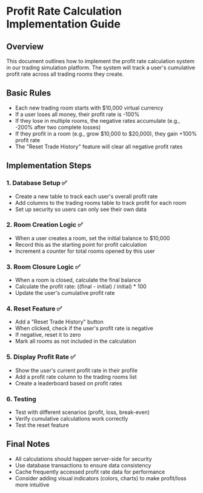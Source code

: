 # Profit Rate Calculation Implementation Guide

## Overview

This document outlines how to implement the profit rate calculation system in our trading simulation platform. The system will track a user's cumulative profit rate across all trading rooms they create.

## Basic Rules

- Each new trading room starts with $10,000 virtual currency
- If a user loses all money, their profit rate is -100%
- If they lose in multiple rooms, the negative rates accumulate (e.g., -200% after two complete losses)
- If they profit in a room (e.g., grow $10,000 to $20,000), they gain +100% profit rate
- The "Reset Trade History" feature will clear all negative profit rates

## Implementation Steps

### 1. Database Setup ✅

- Create a new table to track each user's overall profit rate
- Add columns to the trading rooms table to track profit for each room
- Set up security so users can only see their own data

### 2. Room Creation Logic ✅

- When a user creates a room, set the initial balance to $10,000
- Record this as the starting point for profit calculation
- Increment a counter for total rooms opened by this user

### 3. Room Closure Logic ✅

- When a room is closed, calculate the final balance
- Calculate the profit rate: ((final - initial) / initial) \* 100
- Update the user's cumulative profit rate

### 4. Reset Feature ✅

- Add a "Reset Trade History" button
- When clicked, check if the user's profit rate is negative
- If negative, reset it to zero
- Mark all rooms as not included in the calculation

### 5. Display Profit Rate ✅

- Show the user's current profit rate in their profile
- Add a profit rate column to the trading rooms list
- Create a leaderboard based on profit rates

### 6. Testing

- Test with different scenarios (profit, loss, break-even)
- Verify cumulative calculations work correctly
- Test the reset feature

## Final Notes

- All calculations should happen server-side for security
- Use database transactions to ensure data consistency
- Cache frequently accessed profit rate data for performance
- Consider adding visual indicators (colors, charts) to make profit/loss more intuitive
